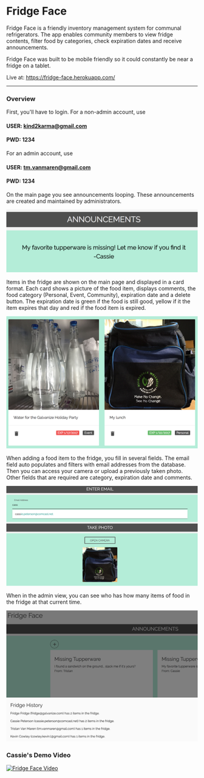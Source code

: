 # Fridge Face

 Fridge Face is a friendly inventory management system for communal refrigerators. The app enables community members to view fridge contents, filter food by categories, check expiration dates and receive announcements.

Fridge Face was built to be mobile friendly so it could constantly be near a fridge on a tablet.

Live at: https://fridge-face.herokuapp.com/

------

### Overview

First, you'll have to login. For a non-admin account, use

#### USER: kind2karma@gmail.com
#### PWD: 1234

For an admin account, use

#### USER: tm.vanmaren@gmail.com
#### PWD: 1234

On the main page you see announcements looping. These announcements are created and maintained by administrators.

![announcements](img/announcements.png)



Items in the fridge are shown on the main page and displayed in a card format. Each card shows a picture of the food item, displays comments, the food category (Personal, Event, Community), expiration date and a delete button. The expiration date is green if the food is still good, yellow if it the item expires that day and red if the food item is expired.

![view the food](img/food-view.png)



When adding a food item to the fridge, you fill in several fields. The email field auto populates and filters with email addresses from the database. Then you can access your camera or upload a previously taken photo. Other fields that are required are category, expiration date and comments.

![Add-Food](img/add-food.png)



When in the admin view, you can see who has how many items of food in the fridge at that current time.

![admin view](img/Admin-Overview.png)

### Cassie's Demo Video

[![Fridge Face Video](https://img.youtube.com/vi/e-4Jj4QtjMY/0.jpg)](https://youtu.be/e-4Jj4QtjMY)
